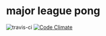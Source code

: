# major league pong

![travis-ci](https://magnum.travis-ci.com/pachun/mlp.svg?token=WjyFGab17xpyVMWUGqUg&branch=master)
[![Code Climate](https://codeclimate.com/repos/553868446956805975001e5d/badges/8763bd12fbab40db3547/gpa.svg)](https://codeclimate.com/repos/553868446956805975001e5d/feed)